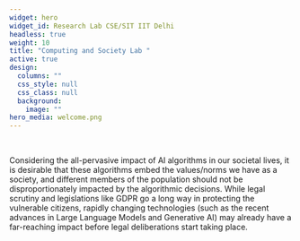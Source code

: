 ```yaml
---
widget: hero
widget_id: Research Lab CSE/SIT IIT Delhi
headless: true
weight: 10
title: "Computing and Society Lab "
active: true
design:
  columns: ""
  css_style: null
  css_class: null
  background:
    image: ""
hero_media: welcome.png
---
```

<br>

Considering the all-pervasive impact of AI algorithms in our societal lives, it is desirable that these algorithms embed the values/norms we have as a society, and different members of the population should not be disproportionately impacted by the algorithmic decisions. While legal scrutiny and legislations like GDPR go a long way in protecting the vulnerable citizens, rapidly changing technologies (such as the recent advances in Large Language Models and Generative AI) may already have a far-reaching impact before legal deliberations start taking place.
